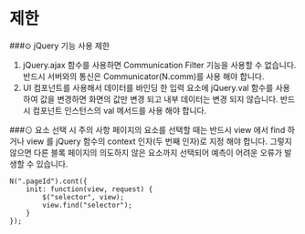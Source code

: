 제한
===
###⊙ jQuery 기능 사용 제한
1. jQuery.ajax 함수를 사용하면 Communication Filter 기능을  사용할 수 없습니다. 반드시 서버와의 통신은  Communicator(N.comm)를 사용 해야 합니다.
2. UI 컴포넌트를 사용해서 데이터를 바인딩 한 입력 요소에 jQuery.val 함수를 사용하여 값을 변경하면 화면의 값만 변경 되고 내부 데이터는 변경 되지 않습니다. 반드시 컴포넌트 인스턴스의 val 메서드를 사용 해야 합니다.

###⊙ 요소 선택 시 주의 사항
페이지의 요소를 선택할 때는 반드시 view 에서 find 하거나 view 를 jQuery 함수의 context 인자(두 번째 인자)로 지정 해야 합니다. 그렇지 않으면 다른 블록 페이지의 의도하지 않은 요소까지 선택되어 예측이 어려운 오류가 발생할 수 있습니다.
```
N(".pageId").cont({
    init: function(view, request) {
        $("selector", view);
        view.find("selector");
    }
});
```